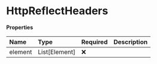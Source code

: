 # HttpReflectHeaders

**Properties**

| Name    | Type          | Required | Description |
| :------ | :------------ | :------- | :---------- |
| element | List[Element] | ❌       |             |

